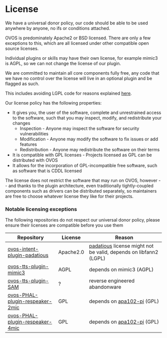 # License

We have a universal donor policy, our code should be able to be used anywhere by anyone, no ifs or conditions attached.

OVOS is predominately Apache2 or BSD licensed. There are only a few exceptions to this, which are all licensed under other compatible open source licenses.

Individual plugins or skills may have their own license, for example mimic3 is AGPL, so we can not change the license of our plugin.

We are committed to maintain all core components fully free, any code that we have no control over the license will live in an optional plugin and be flagged as such.

This includes avoiding LGPL code for reasons explained [here](https://softwareengineering.stackexchange.com/questions/119436/what-does-gpl-with-classpath-exception-mean-in-practice/326325#326325).

Our license policy has the following properties:

-  It gives you, the user of the software, complete and unrestrained access to the software, such that you may inspect, modify, and redistribute your changes
    - Inspection - Anyone may inspect the software for security vulnerabilities
    - Modification - Anyone may modify the software to fix issues or add features
    - Redistribution - Anyone may redistribute the software on their terms
- It is compatible with GPL licenses - Projects licensed as GPL can be distributed with OVOS
- It allows for the incorporation of GPL-incompatible free software, such as software that is CDDL licensed

The license does not restrict the software that may run on OVOS, however -- and thanks to the plugin architecture, even traditionally tightly-coupled components such as drivers can be distributed separately, so maintainers are free to choose whatever license they like for their projects.


### Notable licensing exceptions

The following repositories do not respect our universal donor policy, please ensure their licenses are compatible before you use them

| Repository                                                                                  | License   | Reason                                                                                                     |
|---------------------------------------------------------------------------------------------|-----------|------------------------------------------------------------------------------------------------------------|
| [ovos-intent-plugin-padatious](https://github.com/OpenVoiceOS/ovos-intent-plugin-padatious) | Apache2.0 | [padatious](https://github.com/MycroftAI/padatious) license might not be valid, depends on libfann2 (LGPL) |
| [ovos-tts-plugin-mimic3](https://github.com/OpenVoiceOS/ovos-tts-plugin-mimic3)             | AGPL      | depends on mimic3 (AGPL)                                                                                   |
| [ovos-tts-plugin-SAM](https://github.com/OpenVoiceOS/ovos-tts-plugin-SAM)                   | ?         | reverse engineered abandonware                                                                             |
| [ovos-PHAL-plugin-respeaker-2mic](https://github.com/OpenVoiceOS/ovos-PHAL-plugin-respeaker-2mic) | GPL | depends on [apa102-pi](https://github.com/tinue/apa102-pi) (GPL)                            |
| [ovos-PHAL-plugin-respeaker-4mic](https://github.com/OpenVoiceOS/ovos-PHAL-plugin-respeaker-4mic) | GPL | depends on [apa102-pi](https://github.com/tinue/apa102-pi) (GPL)                            |
